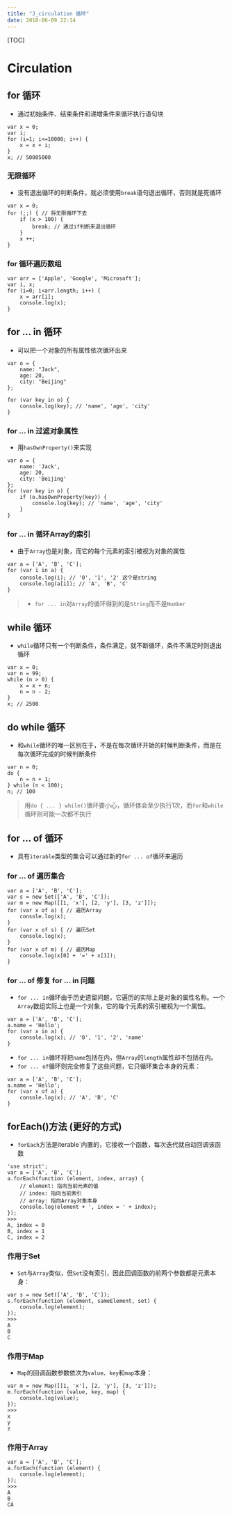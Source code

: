 ```yaml
---
title: "J_circulation 循环"
date: 2018-06-09 22:14
---
```


[TOC]

# Circulation



## for 循环

* 通过初始条件、结束条件和递增条件来循环执行语句块

```
var x = 0;
var i;
for (i=1; i<=10000; i++) {
    x = x + i;
}
x; // 50005000
```



### 无限循环

* 没有退出循环的判断条件，就必须使用`break`语句退出循环，否则就是死循环

```
var x = 0;
for (;;) { // 将无限循环下去
    if (x > 100) {
        break; // 通过if判断来退出循环
    }
    x ++;
}

```





### for 循环遍历数组

```
var arr = ['Apple', 'Google', 'Microsoft'];
var i, x;
for (i=0; i<arr.length; i++) {
    x = arr[i];
    console.log(x);
}
```



## for ... in 循环

* 可以把一个对象的所有属性依次循环出来

```
var o = {
    name: "Jack",
    age: 20,
    city: "Beijing"
};

for (var key in o) {
    console.log(key); // 'name', 'age', 'city'
}
```



### for ... in 过滤对象属性

* 用`hasOwnProperty()`来实现

```
var o = {
    name: 'Jack',
    age: 20,
    city: 'Beijing'
};
for (var key in o) {
    if (o.hasOwnProperty(key)) {
        console.log(key); // 'name', 'age', 'city'
    }
}
```



### for ... in 循环Array的索引

* 由于`Array`也是对象，而它的每个元素的索引被视为对象的属性

```
var a = ['A', 'B', 'C'];
for (var i in a) {
    console.log(i); // '0', '1', '2' 这个是string
    console.log(a[i]); // 'A', 'B', 'C'
}
```

> * `for ... in`对`Array`的循环得到的是`String`而不是`Number`





## while 循环

* `while`循环只有一个判断条件，条件满足，就不断循环，条件不满足时则退出循环

```
var x = 0;
var n = 99;
while (n > 0) {
    x = x + n;
    n = n - 2;
}
x; // 2500
```



## do while 循环

* 和`while`循环的唯一区别在于，不是在每次循环开始的时候判断条件，而是在每次循环完成的时候判断条件

```
var n = 0;
do {
    n = n + 1;
} while (n < 100);
n; // 100
```

> 用`do { ... } while()`循环要小心，循环体会至少执行1次，而`for`和`while`循环则可能一次都不执行



## for ... of 循环

* 具有`iterable`类型的集合可以通过新的`for ... of`循环来遍历



### for ... of 遍历集合

```
var a = ['A', 'B', 'C'];
var s = new Set(['A', 'B', 'C']);
var m = new Map([[1, 'x'], [2, 'y'], [3, 'z']]);
for (var x of a) { // 遍历Array
    console.log(x);
}
for (var x of s) { // 遍历Set
    console.log(x);
}
for (var x of m) { // 遍历Map
    console.log(x[0] + '=' + x[1]);
}
```



### for ... of 修复 for ... in 问题

* `for ... in`循环由于历史遗留问题，它遍历的实际上是对象的属性名称。一个`Array`数组实际上也是一个对象，它的每个元素的索引被视为一个属性。

```
var a = ['A', 'B', 'C'];
a.name = 'Hello';
for (var x in a) {
    console.log(x); // '0', '1', '2', 'name'
}
```

* `for ... in`循环将把`name`包括在内，但`Array`的`length`属性却不包括在内。
* `for ... of`循环则完全修复了这些问题，它只循环集合本身的元素：

```
var a = ['A', 'B', 'C'];
a.name = 'Hello';
for (var x of a) {
    console.log(x); // 'A', 'B', 'C'
}
```



## forEach()方法 (更好的方式)

* `forEach`方法是iterable`内置的，它接收一个函数，每次迭代就自动回调该函数

```
'use strict';
var a = ['A', 'B', 'C'];
a.forEach(function (element, index, array) {
    // element: 指向当前元素的值
    // index: 指向当前索引
    // array: 指向Array对象本身
    console.log(element + ', index = ' + index);
});
>>>
A, index = 0
B, index = 1
C, index = 2
```



### 作用于Set

* `Set`与`Array`类似，但`Set`没有索引，因此回调函数的前两个参数都是元素本身：

```
var s = new Set(['A', 'B', 'C']);
s.forEach(function (element, sameElement, set) {
    console.log(element);
});
>>>
A
B
C
```



### 作用于Map

* `Map`的回调函数参数依次为`value`、`key`和`map`本身：

```
var m = new Map([[1, 'x'], [2, 'y'], [3, 'z']]);
m.forEach(function (value, key, map) {
    console.log(value);
});
>>>
x
y
z
```



### 作用于Array

```
var a = ['A', 'B', 'C'];
a.forEach(function (element) {
    console.log(element);
});
>>>
A
B
CÁ
```

